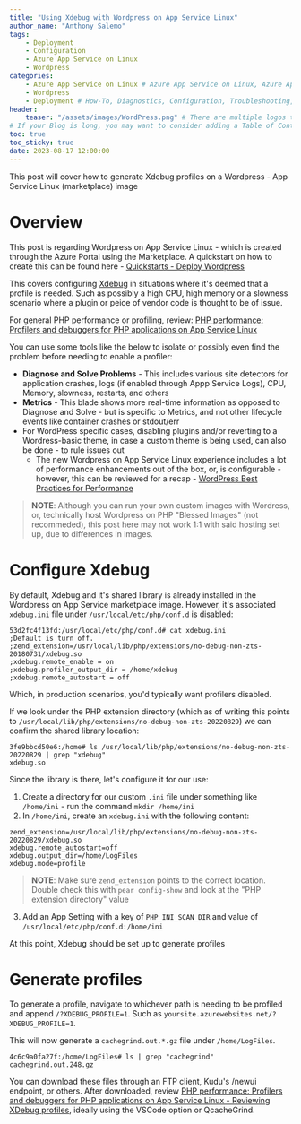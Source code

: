 ```yaml
---
title: "Using Xdebug with Wordpress on App Service Linux"
author_name: "Anthony Salemo"
tags:
    - Deployment
    - Configuration
    - Azure App Service on Linux
    - Wordpress
categories:
    - Azure App Service on Linux # Azure App Service on Linux, Azure App Service on Windows, Function App, Azure VM, Azure SDK
    - Wordpress
    - Deployment # How-To, Diagnostics, Configuration, Troubleshooting, Performance
header:
    teaser: "/assets/images/WordPress.png" # There are multiple logos that can be used in "/assets/images" if you choose to add one.
# If your Blog is long, you may want to consider adding a Table of Contents by adding the following two settings.
toc: true
toc_sticky: true
date: 2023-08-17 12:00:00
---
```


This post will cover how to generate Xdebug profiles on a Wordpress - App Service Linux (marketplace) image

# Overview
This post is regarding Wordpress on App Service Linux - which is created through the Azure Portal using the Marketplace. A quickstart on how to create this can be found here - [Quickstarts - Deploy Wordpress](https://learn.microsoft.com/en-us/azure/app-service/quickstart-wordpress)

This covers configuring [Xdebug](https://xdebug.org/) in situations where it's deemed that a profile is needed. Such as possibly a high CPU, high memory or a slowness scenario where a plugin or peice of vendor code is thought to be of issue.

For general PHP performance or profiling, review: [PHP performance: Profilers and debuggers for PHP applications on App Service Linux](https://azureossd.github.io/2023/07/06/PHP-performance-Profilers-and-debuggers-for-PHP-applications-on-App-Service-Linux/index.html)

You can use some tools like the below to isolate or possibly even find the problem before needing to enable a profiler:
- **Diagnose and Solve Problems** - This includes various site detectors for application crashes, logs (if enabled through Appp Service Logs), CPU, Memory, slowness, restarts, and others
- **Metrics** - This blade shows more real-time information as opposed to Diagnose and Solve - but is specific to Metrics, and not other lifecycle events like container crashes or stdout/err
- For WordPress specific cases, disabling plugins and/or reverting to a Wordress-basic theme, in case a custom theme is being used, can also be done - to rule issues out
    - The new Wordpress on App Service Linux experience includes a lot of performance enhancements out of the box, or, is configurable - however, this can be reviewed for a recap - [WordPress Best Practices for Performance](https://azureossd.github.io/2020/08/07/wordpress-best-practices-for-performance/index.html)

> **NOTE**: Although you can run your own custom images with Wordress, or, technically host Wordpress on PHP "Blessed Images" (not recommeded), this post here may not work 1:1 with said hosting set up, due to differences in images.

# Configure Xdebug
By default, Xdebug and it's shared library is already installed in the Wordpress on App Service marketplace image. However, it's associated `xdebug.ini` file under `/usr/local/etc/php/conf.d` is disabled:

```
53d2fc4f13fd:/usr/local/etc/php/conf.d# cat xdebug.ini 
;Default is turn off.
;zend_extension=/usr/local/lib/php/extensions/no-debug-non-zts-20180731/xdebug.so
;xdebug.remote_enable = on
;xdebug.profiler_output_dir = /home/xdebug
;xdebug.remote_autostart = off
```

Which, in production scenarios, you'd typically want profilers disabled.

If we look under the PHP extension directory (which as of writing this points to `/usr/local/lib/php/extensions/no-debug-non-zts-20220829`) we can confirm the shared library location:

```
3fe9bbcd50e6:/home# ls /usr/local/lib/php/extensions/no-debug-non-zts-20220829 | grep "xdebug"
xdebug.so
```

Since the library is there, let's configure it for our use:

1. Create a directory for our custom `.ini` file under something like `/home/ini` - run the command `mkdir /home/ini`
2. In `/home/ini`, create an `xdebug.ini` with the following content:

```
zend_extension=/usr/local/lib/php/extensions/no-debug-non-zts-20220829/xdebug.so
xdebug.remote_autostart=off
xdebug.output_dir=/home/LogFiles
xdebug.mode=profile
```

> **NOTE**: Make sure `zend_extension` points to the correct location. Double check this with `pear config-show` and look at the "PHP extension directory" value

3. Add an App Setting with a key of `PHP_INI_SCAN_DIR` and value of `/usr/local/etc/php/conf.d:/home/ini`

At this point, Xdebug should be set up to generate profiles

# Generate profiles
To generate a profile, navigate to whichever path is needing to be profiled and append `/?XDEBUG_PROFILE=1`. Such as `yoursite.azurewebsites.net/?XDEBUG_PROFILE=1`.

This will now generate a `cachegrind.out.*.gz` file under `/home/LogFiles`. 

```
4c6c9a0fa27f:/home/LogFiles# ls | grep "cachegrind"
cachegrind.out.248.gz
```

You can download these files through an FTP client, Kudu's /newui endpoint, or others. After downloaded, review [PHP performance: Profilers and debuggers for PHP applications on App Service Linux - Reviewing XDebug profiles](https://azureossd.github.io/2023/07/06/PHP-performance-Profilers-and-debuggers-for-PHP-applications-on-App-Service-Linux/index.html#reviewing-xdebug-profiles), ideally using the VSCode option or QcacheGrind.



